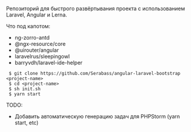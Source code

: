 Репозиторий для быстрого развёртывания проекта с использованием Laravel, Angular и Lerna.

Что под капотом:
 * ng-zorro-antd
 * @ngx-resource/core
 * @uirouter/angular
 * laravelrus/sleepingowl
 * barryvdh/laravel-ide-helper

```
 $ git clone https://github.com/Serabass/angular-laravel-bootstrap <project-name>
 $ cd <project-name>
 $ sh init.sh
 $ yarn start
```

TODO:
* Добавить автоматическую генерацию задач для PHPStorm (yarn start, etc)

